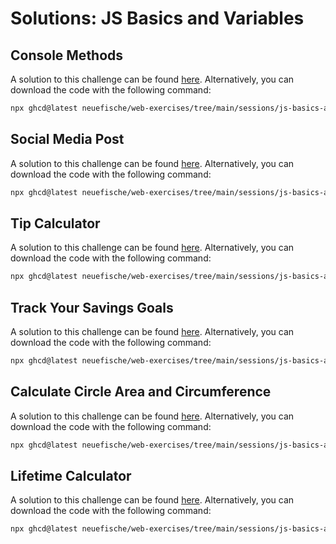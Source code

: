 # Solutions: JS Basics and Variables

## Console Methods

A solution to this challenge can be found [here](https://github.com/neuefische/web-exercises/tree/main/sessions/js-basics-and-variables/console-methods_solution). Alternatively, you can download the code with the following command:

```bash
npx ghcd@latest neuefische/web-exercises/tree/main/sessions/js-basics-and-variables/console-methods_solution
```

## Social Media Post

A solution to this challenge can be found [here](https://github.com/neuefische/web-exercises/tree/main/sessions/js-basics-and-variables/social-media-post_solution). Alternatively, you can download the code with the following command:

```bash
npx ghcd@latest neuefische/web-exercises/tree/main/sessions/js-basics-and-variables/social-media-post_solution
```

## Tip Calculator

A solution to this challenge can be found [here](https://github.com/neuefische/web-exercises/tree/main/sessions/js-basics-and-variables/tip-calculator_solution). Alternatively, you can download the code with the following command:

```bash
npx ghcd@latest neuefische/web-exercises/tree/main/sessions/js-basics-and-variables/tip-calculator_solution
```

## Track Your Savings Goals

A solution to this challenge can be found [here](https://github.com/neuefische/web-exercises/tree/main/sessions/js-basics-and-variables/track-your-savings-goals_solution). Alternatively, you can download the code with the following command:

```bash
npx ghcd@latest neuefische/web-exercises/tree/main/sessions/js-basics-and-variables/track-your-savings-goals_solution
```

## Calculate Circle Area and Circumference

A solution to this challenge can be found [here](https://github.com/neuefische/web-exercises/tree/main/sessions/js-basics-and-variables/calculate-circle-area-and-circumference_solution). Alternatively, you can download the code with the following command:

```bash
npx ghcd@latest neuefische/web-exercises/tree/main/sessions/js-basics-and-variables/calculate-circle-area-and-circumference_solution
```

## Lifetime Calculator

A solution to this challenge can be found [here](https://github.com/neuefische/web-exercises/tree/main/sessions/js-basics-and-variables/lifetime-calculator_solution). Alternatively, you can download the code with the following command:

```bash
npx ghcd@latest neuefische/web-exercises/tree/main/sessions/js-basics-and-variables/lifetime-calculator_solution
```
